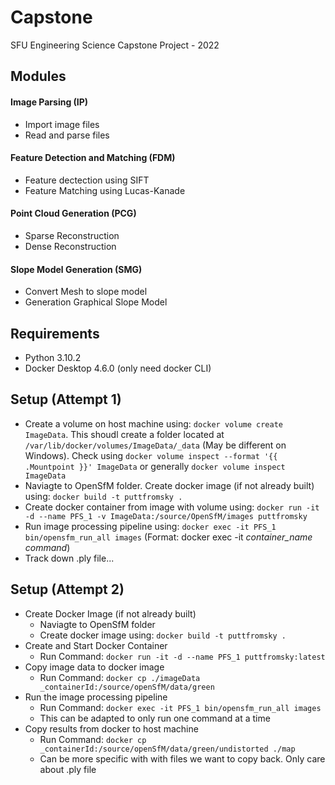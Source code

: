 # Capstone
SFU Engineering Science Capstone Project - 2022

## Modules
#### Image Parsing (IP)
* Import image files
* Read and parse files

#### Feature Detection and Matching (FDM)
* Feature dectection using SIFT
* Feature Matching using Lucas-Kanade

#### Point Cloud Generation (PCG)
* Sparse Reconstruction
* Dense Reconstruction

#### Slope Model Generation (SMG)
* Convert Mesh to slope model
* Generation Graphical Slope Model



## Requirements
* Python 3.10.2
* Docker Desktop 4.6.0 (only need docker CLI)

## Setup (Attempt 1)
* Create a volume on host machine using: `docker volume create ImageData`. This shoudl create a folder located at `/var/lib/docker/volumes/ImageData/_data` (May be different on Windows). Check using `docker volume inspect --format '{{ .Mountpoint }}' ImageData` or generally `docker volume inspect ImageData`
* Naviagte to OpenSfM folder. Create docker image (if not already built) using: `docker build -t puttfromsky .`
* Create docker container from image with volume using: `docker run -it -d --name PFS_1 -v ImageData:/source/OpenSfM/images puttfromsky`
* Run image processing pipeline using: `docker exec -it PFS_1 bin/opensfm_run_all images` (Format: docker exec -it _container_name_ _command_)
* Track down .ply file... 

## Setup (Attempt 2)
* Create Docker Image (if not already built)
    * Naviagte to OpenSfM folder
    * Create docker image  using: `docker build -t puttfromsky .` 
* Create and Start Docker Container
    * Run Command: `docker run -it -d --name PFS_1 puttfromsky:latest`
* Copy image data to docker image
    * Run Command: `docker cp ./imageData _containerId:/source/openSfM/data/green`
* Run the image processing pipeline
    * Run Command: `docker exec -it PFS_1 bin/opensfm_run_all images`
    * This can be adapted to only run one command at a time
* Copy results from docker to host machine
    * Run Command: `docker cp _containerId:/source/openSfM/data/green/undistorted ./map`
    * Can be more specific with with files we want to copy back. Only care about .ply file

